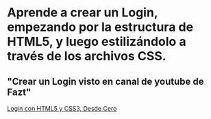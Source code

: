 # Aprende a crear un Login, empezando por la estructura de HTML5, y luego estilizándolo a través de los archivos CSS.

## "Crear un Login visto en canal de youtube de Fazt"
<a href="https://www.youtube.com/watch?v=jbSDXC-xjEI&list=RDCMUCX9NJ471o7Wie1DQe94RVIg&start_radio=1&t=909s"> Login con HTML5 y CSS3, Desde Cero </a>
